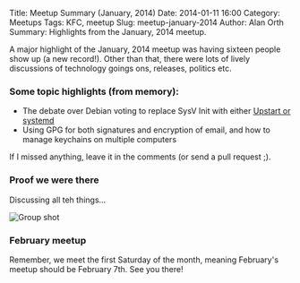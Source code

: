 Title: Meetup Summary (January, 2014)
Date: 2014-01-11 16:00
Category: Meetups
Tags: KFC, meetup
Slug: meetup-january-2014
Author: Alan Orth
Summary: Highlights from the January, 2014 meetup.

A major highlight of the January, 2014 meetup was having sixteen people show up (a new record!).  Other than that, there were lots of lively discussions of technology goings ons, releases, politics etc.

### Some topic highlights (from memory):

* The debate over Debian voting to replace SysV Init with either [Upstart or systemd](http://slashdot.org/story/13/10/28/1621219/debian-to-replace-sysvinit-switch-to-systemd-or-upstart)
* Using GPG for both signatures and encryption of email, and how to manage keychains on multiple computers

If I missed anything, leave it in the comments (or send a pull request ;).

### Proof we were there
Discussing all teh things...

![Group shot](/images/meetup-january-2014.jpg "Nairobi GNU/Linux Users Group members")

### February meetup
Remember, we meet the first Saturday of the month, meaning February's meetup should be February 7th.  See you there!

